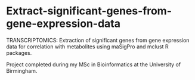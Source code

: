 # Extract-significant-genes-from-gene-expression-data
TRANSCRIPTOMICS: Extraction of significant genes from gene expression data for correlation with metabolites using maSigPro and mclust R packages.

Project completed during my MSc in Bioinformatics at the University of Birmingham.
